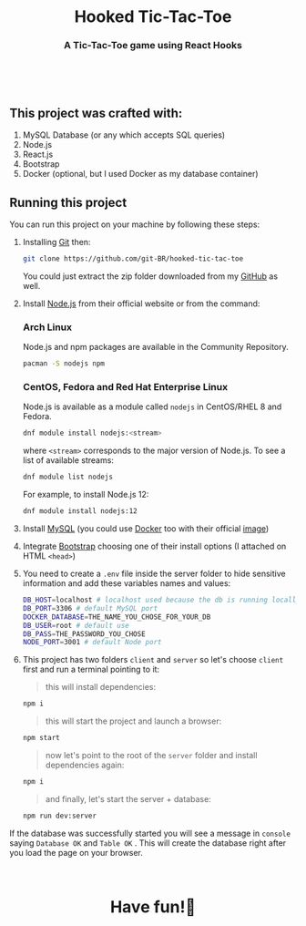 <div align="center">
  
  # Hooked Tic-Tac-Toe
  
  ### A Tic-Tac-Toe game using React Hooks

</div>
  
  <br>
  <br>
  <br>

## This project was crafted with:
 
1. MySQL Database (or any which accepts SQL queries)
2. Node.js
3. React.js
4. Bootstrap
5. Docker (optional, but I used Docker as my database container)


## Running this project

You can run this project on your machine by following these steps:

1. Installing [Git](https://git-scm.com/downloads) then:
    
    ```bash
    git clone https://github.com/git-BR/hooked-tic-tac-toe
    ```
    
    You could just extract the zip folder downloaded from my [GitHub](https://github.com/git-BR/hooked-tic-tac-toe) as well.
    
2. Install [Node.js](https://nodejs.org/en/download/) from their official website or from the command:
    
    ### Arch Linux
    
    Node.js and npm packages are available in the Community Repository.
    
    ```bash
    pacman -S nodejs npm
    
    ```
    
    ### CentOS, Fedora and Red Hat Enterprise Linux
    
    Node.js is available as a module called `nodejs` in CentOS/RHEL 8 and Fedora.
    
    ```bash
    dnf module install nodejs:<stream>
    
    ```
    
    where `<stream>` corresponds to the major version of Node.js. To see a list of available streams:
    
    ```bash
    dnf module list nodejs
    
    ```
    
    For example, to install Node.js 12:
    
    ```bash
    dnf module install nodejs:12
    ```
    
3. Install [MySQL](https://www.mysql.com/downloads/) (you could use [Docker](https://www.docker.com/get-started) too with their official [image](https://hub.docker.com/_/mysql))
4. Integrate [Bootstrap](https://getbootstrap.com/docs/5.1/getting-started/download/) choosing one of their install options (I attached on HTML `<head>`)
5. You need to create a `.env` file inside the server folder to hide sensitive information and add these variables names and values:
    
    ```bash
    DB_HOST=localhost # localhost used because the db is running locally
    DB_PORT=3306 # default MySQL port
    DOCKER_DATABASE=THE_NAME_YOU_CHOSE_FOR_YOUR_DB 
    DB_USER=root # default use
    DB_PASS=THE_PASSWORD_YOU_CHOSE
    NODE_PORT=3001 # default Node port
    ```
    
6. This project has two folders `client` and `server`  so let's choose `client` first and run a terminal pointing to it:
    
    > this will install dependencies:
    > 
    
    ```bash
    npm i
    ```
    
    > this will start the project and launch a browser:
    > 
    
    ```bash
    npm start
    ```
    
    > now let's point to the root of the `server` folder and install dependencies again:
    > 
    
    ```bash
    npm i
    ```
    
    > and finally, let's start the server + database:
    > 
    
    ```bash
    npm run dev:server
    ```
    

If the database was successfully started you will see a message in `console` saying `Database OK` and `Table OK` . This will create the database right after you load the page on your browser.

<br>

<div align="center">

  # Have fun!🎉
  
</div>
